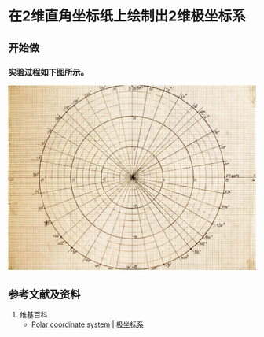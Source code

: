 # 在2维直角坐标纸上绘制出2维极坐标系

## 开始做

### 实验过程如下图所示。

![](/images/函数和极限/在2维坐标纸上感受n个点组成了任意形状的轮廓/在2维直角坐标纸上绘制出2维极坐标系/1a1.jpg)

## 参考文献及资料

1. 维基百科
	- [Polar coordinate system](https://en.wikipedia.org/wiki/Polar_coordinate_system) | [极坐标系](https://zh.wikipedia.org/wiki/%E6%9E%81%E5%9D%90%E6%A0%87%E7%B3%BB) 

